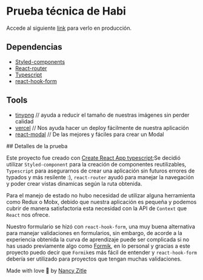 # Prueba técnica de Habi

Accede al siguiente [link](https://habi-technical-test-jvqhhh39o-nancy.vercel.app/) para verlo en producción.

## Dependencias

- [Styled-components](https://styled-components.com/)
- [React-router](https://reactrouter.com/en/main)
- [Typescript](https://www.typescriptlang.org/)
- [react-hook-form](https://react-hook-form.com/)

## Tools

- [tinypng](https://tinypng.com/) // ayuda a reducir el tamaño de nuestras imágenes sin perder calidad
- [vercel](https://vercel.com/) // Nos ayuda hacer un deploy fácilmente de nuestra aplicación
- [react-modal](https://www.npmjs.com/package/react-modal) // De las mejores y fáciles para crear un Modal

## Detalles de la prueba

Este proyecto fue creado con [Create React App typescript](https://create-react-app.dev/docs/adding-typescript/);Se decidió utilizar `Styled-component` para la creación de componentes reutilizables, `Typescript` para asegurarnos de crear una aplicación sin futuros errores de typados y más resilente :), `react-router` ayudó para manejar la navegación y poder crear vistas dinamicas según la ruta obtenida.

Para el manejo de estado no hubo necesidad de utilizar alguna herramienta como Redux o Mobx, debido que nuestra aplicación es pequeña y podemos cubrir de manera satisfactoria esta necesidad con la API de `Context` que `React` nos ofrece.

Nuestro formulario se hizó con `react-hook-form`, una muy buena alternativa para manejar validaciones en formularios, sin embargo, de acorde a la experiencia obtenida la curva de aprendizaje puede ser complicada si no has usado previamente algo como [Formik](https://formik.org/docs/overview), en lo personal y gracias a este proyecto puedo decir que `Formik`es más fácil de entender y `react-hook-form` debería ser utilizado para proyectos que tengan muchas validaciones.

Made with love 💜 by [Nancy Zitle](https://nancyzitle.medium.com/)
